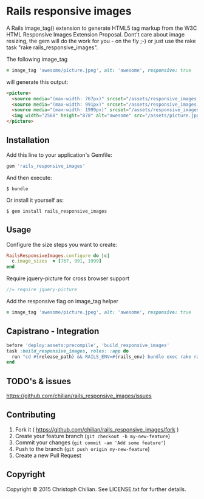 # Rails responsive images

A Rails image_tag() extension to generate HTML5 <picture> tag markup from the W3C HTML Responsive Images Extension Proposal. Dont't care about image resizing, the gem will do the work for you - on the fly ;-) or just use the rake task "rake rails_responsive_images".

The following image_tag
```ruby
= image_tag 'awesome/picture.jpeg', alt: 'awesome', responsive: true
```
will generate this output:
```html
<picture>
  <source media="(max-width: 767px)" srcset="/assets/responsive_images_767/picture.jpg">
  <source media="(max-width: 991px)" srcset="/assets/responsive_images_991/picture.jpg">
  <source media="(max-width: 1999px)" srcset="/assets/responsive_images_1999/picture.jpg">
  <img width="2568" height="878" alt="awesome" src="/assets/picture.jpg">
</picture>
```

## Installation

Add this line to your application's Gemfile:

```ruby
gem 'rails_responsive_images'
```

And then execute:

    $ bundle

Or install it yourself as:

    $ gem install rails_responsive_images

## Usage

Configure the size steps you want to create:
```ruby
RailsResponsiveImages.configure do |c|
  c.image_sizes  = [767, 991, 1999]
end
```

Require jquery-picture for cross browser support
```javascript
//= require jquery-picture
```
Add the responsive flag on image_tag helper
```ruby
= image_tag 'awesome/picture.jpeg', alt: 'awesome', responsive: true
```

## Capistrano - Integration
```ruby
before 'deploy:assets:precompile', 'build_responsive_images'
task :build_responsive_images, roles: :app do
  run "cd #{release_path} && RAILS_ENV=#{rails_env} bundle exec rake rails_responsive_images"
end
```

## TODO's & issues
https://github.com/chilian/rails_responsive_images/issues

## Contributing

1. Fork it ( https://github.com/chilian/rails_responsive_images/fork )
2. Create your feature branch (`git checkout -b my-new-feature`)
3. Commit your changes (`git commit -am 'Add some feature'`)
4. Push to the branch (`git push origin my-new-feature`)
5. Create a new Pull Request

## Copyright
Copyright © 2015 Christoph Chilian. See LICENSE.txt for further details.

